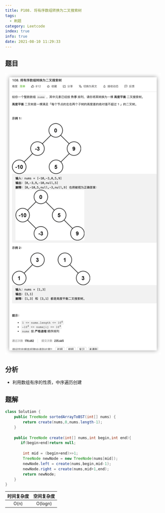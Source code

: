 ```yaml
---
title: P108. 将有序数组转换为二叉搜索树
tags:
  - 刷题
category: Leetcode
index: true
info: true
date: 2021-08-10 11:29:33
---
```


<!-- more -->

## 题目

![image-20210810113009379](https://raw.githubusercontent.com/C1EYE/figureBed/main/img/20210810113009.png)

## 分析

- 利用数组有序的性质，中序遍历创建

## 题解

```java
class Solution {
    public TreeNode sortedArrayToBST(int[] nums) {
        return create(nums,0,nums.length-1);
    }

    public TreeNode create(int[] nums,int begin,int end){
       if(begin>end)return null;

        int mid = (begin+end)>>1;
        TreeNode newNode = new TreeNode(nums[mid]);
        newNode.left = create(nums,begin,mid-1);
        newNode.right = create(nums,mid+1,end);
        return newNode;
    }
}
```



| 时间复杂度 | 空间复杂度 |
| :--------: | :--------: |
|    O(n)    |    O(logn)    |
